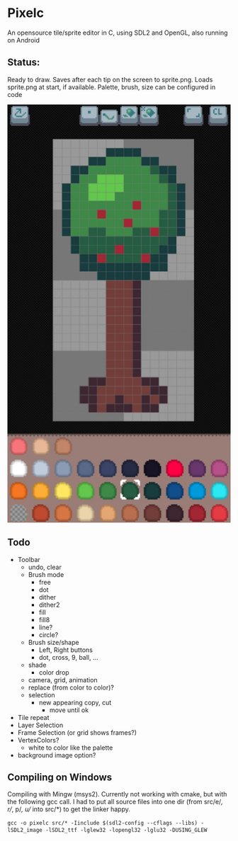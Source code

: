 # Pixelc
An opensource tile/sprite editor in C, using SDL2 and OpenGL, also running on Android

## Status:
Ready to draw.
Saves after each tip on the screen to sprite.png.
Loads sprite.png at start, if available.
Palette, brush, size can be configured in code

![example_image](example.jpg)

## Todo
- Toolbar
  - undo, clear
  - Brush mode
    - free
    - dot
    - dither
    - dither2
    - fill
    - fill8
    - line?
    - circle?
  - Brush size/shape
    - Left, Right buttons
    - dot, cross, 9, ball, ...
  - shade
    - color drop
  - camera, grid, animation
  - replace (from color to color)?
  - selection
    - new appearing copy, cut 
      - move until ok
- Tile repeat
- Layer Selection
- Frame Selection (or grid shows frames?)
- VertexColors?
  - white to color like the palette
- background image option?


## Compiling on Windows
Compiling with Mingw (msys2).
Currently not working with cmake, but with the following gcc call.
I had to put all source files into one dir (from src/e/*, r/*, p/*, u/* into src/*) to get the linker happy.
```
gcc -o pixelc src/* -Iinclude $(sdl2-config --cflags --libs) -lSDL2_image -lSDL2_ttf -lglew32 -lopengl32 -lglu32 -DUSING_GLEW
```
